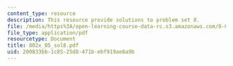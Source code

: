 ```yaml
---
content_type: resource
description: This resource provide solutions to problem set 8.
file: /media/https%3A/open-learning-course-data-rc.s3.amazonaws.com/8-02x-physics-ii-electricity-magnetism-with-an-experimental-focus-spring-2005/200833bb1c8525d8471bebf919ae6a9b_802x_05_sol8.pdf
file_type: application/pdf
resourcetype: Document
title: 802x_05_sol8.pdf
uid: 200833bb-1c85-25d8-471b-ebf919ae6a9b
---
```

